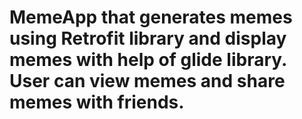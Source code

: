 # MemeApp that generates memes using Retrofit library and display memes with help of glide library. User can view memes and share memes with friends.

